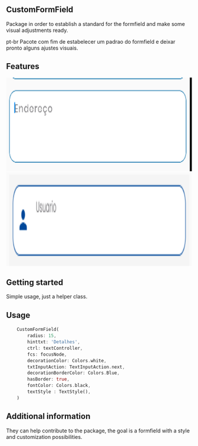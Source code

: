 <!-- 
This README describes the package. If you publish this package to pub.dev,
this README's contents appear on the landing page for your package.

For information about how to write a good package README, see the guide for
[writing package pages](https://dart.dev/guides/libraries/writing-package-pages). 

For general information about developing packages, see the Dart guide for
[creating packages](https://dart.dev/guides/libraries/create-library-packages)
and the Flutter guide for
[developing packages and plugins](https://flutter.dev/developing-packages). 
-->
## CustomFormField

Package in order to establish a standard for the formfield and make some visual adjustments ready.

pt-br
Pacote com fim de estabelecer um padrao do formfield e deixar pronto alguns ajustes visuais.

## Features

<img height="254" src="https://github.com/ronaldiux/customformfield/blob/main/screenshots/01.png" alt="CustomFormField" style="max-width: 100%;">
<img height="254" src="https://github.com/ronaldiux/customformfield/blob/main/screenshots/02.png" alt="CustomFormField" style="max-width: 100%;">



## Getting started

Simple usage, just a helper class.

## Usage


```dart
    CustomFormField(
        radius: 15,
        hinttxt: 'Detalhes',
        ctrl: textController,
        fcs: focusNode,
        decorationColor: Colors.white,
        txtInputAction: TextInputAction.next,
        decorationBorderColor: Colors.Blue,
        hasBorder: true,
        fontColor: Colors.black,
        textStyle : TextStyle(),
    )
```

## Additional information

They can help contribute to the package, the goal is a formfield with a style and customization possibilities.

